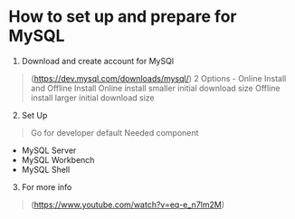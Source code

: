 # How to set up and prepare for MySQL

1. Download and create account for MySQl
> (https://dev.mysql.com/downloads/mysql/)
> 2 Options - Online Install and Offline Install 
> Online install smaller initial download size
> Offline install larger initial download size

2. Set Up
> Go for developer default
Needed component
- MySQL Server
- MySQL Workbench
- MySQL Shell

3. For more info
> (https://www.youtube.com/watch?v=eq-e_n7lm2M)
